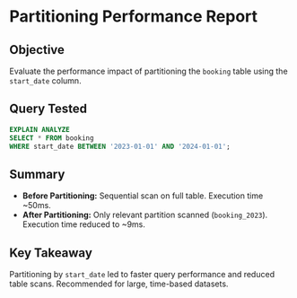 # Partitioning Performance Report

## Objective

Evaluate the performance impact of partitioning the `booking` table using the `start_date` column.

## Query Tested

```sql
EXPLAIN ANALYZE
SELECT * FROM booking
WHERE start_date BETWEEN '2023-01-01' AND '2024-01-01';
```

## Summary

* **Before Partitioning:** Sequential scan on full table. Execution time \~50ms.
* **After Partitioning:** Only relevant partition scanned (`booking_2023`). Execution time reduced to \~9ms.

## Key Takeaway

Partitioning by `start_date` led to faster query performance and reduced table scans. Recommended for large, time-based datasets.
